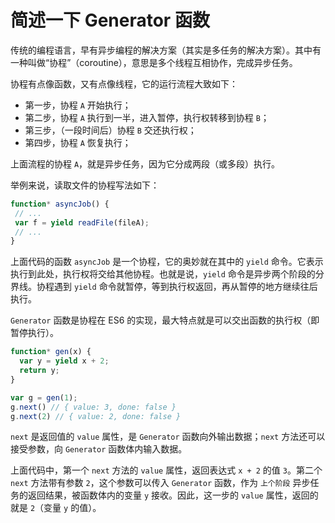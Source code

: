 # 简述一下 Generator 函数

传统的编程语言，早有异步编程的解决方案（其实是多任务的解决方案）。其中有一种叫做“协程”（coroutine），意思是多个线程互相协作，完成异步任务。

协程有点像函数，又有点像线程，它的运行流程大致如下：

- 第一步，协程 `A` 开始执行；
- 第二步，协程 `A` 执行到一半，进入暂停，执行权转移到协程 `B`；
- 第三步，（一段时间后）协程 `B` 交还执行权；
- 第四步，协程 `A` 恢复执行；

上面流程的协程 `A`，就是异步任务，因为它分成两段（或多段）执行。

举例来说，读取文件的协程写法如下：

```js
function* asyncJob() {
 // ...
 var f = yield readFile(fileA);
 // ...
}
```

上面代码的函数 `asyncJob` 是一个协程，它的奥妙就在其中的 `yield` 命令。它表示执行到此处，执行权将交给其他协程。也就是说，`yield` 命令是异步两个阶段的分界线。协程遇到 `yield` 命令就暂停，等到执行权返回，再从暂停的地方继续往后执行。

`Generator` 函数是协程在 ES6 的实现，最大特点就是可以交出函数的执行权（即暂停执行）。

```js
function* gen(x) {
  var y = yield x + 2;
  return y;
}

var g = gen(1);
g.next() // { value: 3, done: false }
g.next(2) // { value: 2, done: false }
```

`next` 是返回值的 `value` 属性，是 `Generator` 函数向外输出数据；`next` 方法还可以接受参数，向 `Generator` 函数体内输入数据。

上面代码中，第一个 `next` 方法的 `value` 属性，返回表达式 `x + 2` 的值 `3`。第二个 `next` 方法带有参数 `2`，这个参数可以传入 `Generator` 函数，作为 `上个阶段` 异步任务的返回结果，被函数体内的变量 `y` 接收。因此，这一步的 `value` 属性，返回的就是 `2`（变量 `y` 的值）。